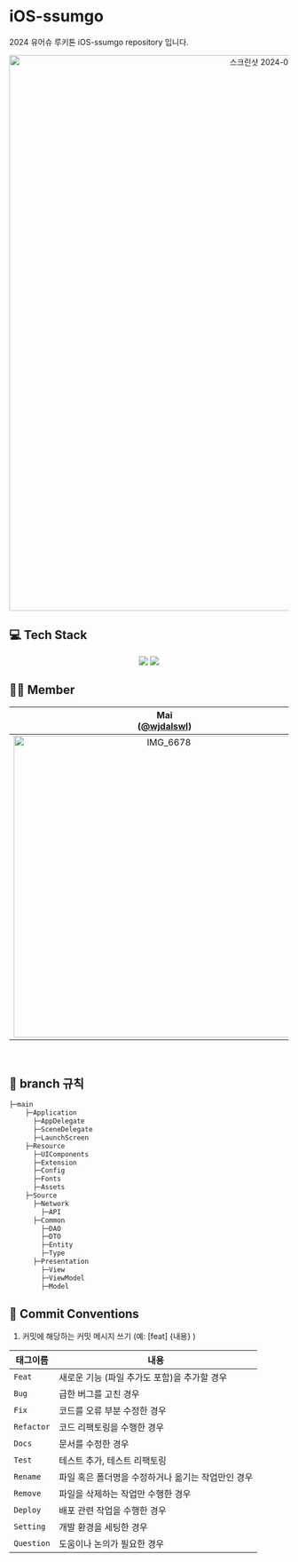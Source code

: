 # iOS-ssumgo
2024 유어슈 루키톤 iOS-ssumgo repository 입니다. 
<div align="center">
<img width="1002" alt="스크린샷 2024-04-24 오후 3 38 33" src="https://github.com/wjdalswl/Yourssu-Incubating/assets/109158284/8e4920ec-172b-47d4-82cd-0d770ef46566">
</div>

## 💻 Tech Stack
<div align="center">
<img src="https://img.shields.io/badge/Xcode-147EFB?style=flat-square&logo=Xcode&logoColor=white"/>
<img src="https://img.shields.io/badge/Swift-F05138?style=flat-square&logo=Swift&logoColor=white"/>
</div>

## **🧑‍💻 Member**
| Mai<br/>([@wjdalswl](https://github.com/wjdalswl)) | Tom<br/>([@jysuhr](https://github.com/jysuhr)) |
| :---: | :---: |
| <img width="544" alt="IMG_6678" src="https://avatars.githubusercontent.com/u/109158284?v=4"> | <img width="544" alt="IMG_6677" src="https://avatars.githubusercontent.com/u/162943584?v=4"> |
<br>

## 🌳 branch 규칙
```bash
├─main
    ├─Application
      ├─AppDelegate
      ├─SceneDelegate
      ├─LaunchScreen
    ├─Resource
      ├─UIComponents
      ├─Extension
      ├─Config
      ├─Fonts
      ├─Assets
    ├─Source
      ├─Network
        ├─API
      ├─Common
        ├─DAO
        ├─DTO
        ├─Entity
        ├─Type
      ├─Presentation
        ├─View
        ├─ViewModel
        ├─Model
```

## 🔖 Commit Conventions
1. 커밋에 해당하는 커밋 메시지 쓰기 (예: [feat] {내용} )

| 태그이름     | 내용                                          |
|------------|----------------------------------------------------------|
| `Feat`     | 새로운 기능 (파일 추가도 포함)을 추가할 경우                       |
| `Bug `     | 급한 버그를 고친 경우                                             |
| `Fix `     | 코드를 오류 부분 수정한 경우                                             |
| `Refactor` | 코드 리팩토링을 수행한 경우                                |
| `Docs`     | 문서를 수정한 경우                                  |
| `Test`     | 테스트 추가, 테스트 리팩토링          |
| `Rename`   | 파일 혹은 폴더명을 수정하거나 옮기는 작업만인 경우                |
| `Remove`   | 파일을 삭제하는 작업만 수행한 경우                         |
| `Deploy`   | 배포 관련 작업을 수행한 경우                        |
| `Setting`   | 개발 환경을 세팅한 경우                         |
| `Question`   | 도움이나 논의가 필요한 경우                    |
